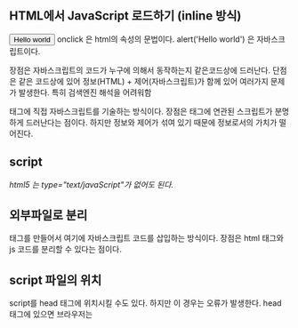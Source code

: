 ## HTML에서 JavaScript 로드하기 (inline 방식)
<input type="button" onclick="alert('Hello world')" value="Hello world" />
onclick 은 html의 속성의 문법이다.
alert('Hello world') 은 자바스크립트이다.

장점은 자바스크립트의 코드가 누구에 의해서 동작하는지 같은코드상에 드러난다.
단점은 같은 코드상에 있어 정보(HTML) + 제어(자바스크립트)가 함께 있어 여러가지 문제가 발생한다. 특히 검색엔진 해석을 어려워함

태그에 직접 자바스크립트를 기술하는 방식이다.
장점은 태그에 연관된 스크립트가 분명하게 드러난다는 점이다.
하지만 정보와 제어가 섞여 있기 때문에 정보로서의 가치가 떨어진다.

## script
*html5 는 type="text/javaScript"가 없어도 된다.*
<script>
    자바스크립트 코드가 들어간다.
</script>

## 외부파일로 분리
태그를 만들어서 여기에 자바스크립트 코드를 삽입하는 방식이다.
장점은 html 태그와 js 코드를 분리할 수 있다는 점이다.
<script src="./script.js"></script>


## script 파일의 위치
script를 head 태그에 위치시킬 수도 있다. 하지만 이 경우는 오류가 발생한다.
head 태그에 있으면 브라우저는 <script> 태그를 만나면 해석하고 나머지를 해석하기 때문에 렌더링이 늦어진다.

그래서 body 태그 맨 뒤에 하는 게 바람직한 방법이다.

## window.onload
웹페이지가 있는 모든 코드가 읽히고, 웹페이지가 완성(로드)이 되었을 때 브라우저는 window.onload 함수를 실행한다.
